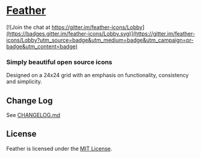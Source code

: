 [Feather](https://feathericons.com)
===

[![Join the chat at https://gitter.im/feather-icons/Lobby](https://badges.gitter.im/feather-icons/Lobby.svg)](https://gitter.im/feather-icons/Lobby?utm_source=badge&utm_medium=badge&utm_campaign=pr-badge&utm_content=badge)

### Simply beautiful open source icons

Designed on a 24x24 grid with an emphasis on functionality, consistency and simplicity.

Change Log
---

See [CHANGELOG.md](https://github.com/colebemis/feather/blob/master/CHANGELOG.md)

License
---

Feather is licensed under the [MIT License](http://opensource.org/licenses/MIT).
